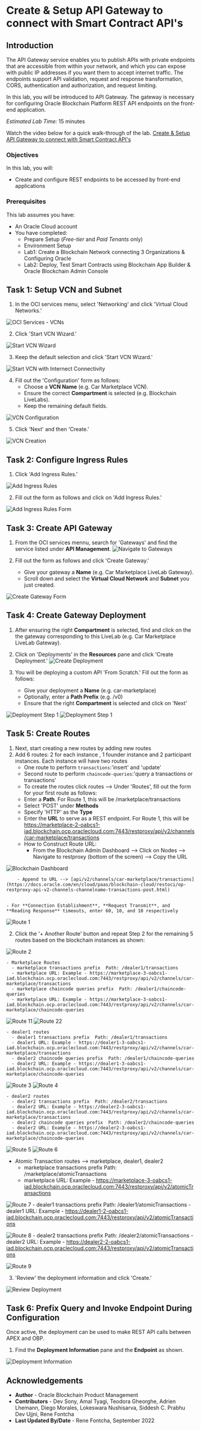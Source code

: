 # Create & Setup API Gateway to connect with Smart Contract API's

## Introduction

The API Gateway service enables you to publish APIs with private endpoints that are accessible from within your network, and which you can expose with public IP addresses if you want them to accept internet traffic. The endpoints support API validation, request and response transformation, CORS, authentication and authorization, and request limiting.

In this lab, you will be introduced to API Gateway. The gateway is necessary for configuring Oracle Blockchain Platform REST API endpoints on the front-end application.

*Estimated Lab Time:* 15 minutes

Watch the video below for a quick walk-through of the lab.
[Create & Setup API Gateway to connect with Smart Contract API's](videohub:1_w01l6lxc)

### Objectives

In this lab, you will:
* Create and configure REST endpoints to be accessed by front-end applications

### Prerequisites
This lab assumes you have:
- An Oracle Cloud account
- You have completed:
    - Prepare Setup (*Free-tier* and *Paid Tenants* only)
    - Environment Setup
    - Lab1: Create a Blockchain Network connecting 3 Organizations & Configuring Oracle
    - Lab2: Deploy, Test Smart Contracts using Blockchain App Builder & Oracle Blockchain Admin Console


## Task 1: Setup VCN and Subnet

1. In the OCI services menu, select 'Networking' and click 'Virtual Cloud Networks.'

  ![OCI Services - VCNs](images/3-gateway-1-0.png)

2. Click 'Start VCN Wizard.'

  ![Start VCN Wizard](images/3-gateway-1-1.png)

3. Keep the default selection and click 'Start VCN Wizard.'

  ![Start VCN with Internect Connectivity](images/3-gateway-1-2.png)

4. Fill out the 'Configuration' form as follows:
    - Choose a **VCN Name** (e.g. Car Marketplace VCN).
    - Ensure the correct **Compartment** is selected (e.g. Blockchain LiveLabs).
    - Keep the remaining default fields.

  ![VCN Configuration](images/3-gateway-1-3.png)

5. Click 'Next' and then 'Create.'

  ![VCN Creation](images/3-gateway-1-4.png)

 ## Task 2: Configure Ingress Rules 


1. Click 'Add Ingress Rules.'

  ![Add Ingress Rules](images/3-gateway-2-6.png)

2. Fill out the form as follows and click on 'Add Ingress Rules.'

  ![Add Ingress Rules Form](images/3-gateway-2-7.png)


## Task 3: Create API Gateway

1. From the OCI services mennu, search for 'Gateways' and find the service listed under **API Management**.
  ![Navigate to Gateways](images/3-gateway-3-1.png)

2. Fill out the form as follows and click 'Create Gateway.'
    - Give your gateway a **Name** (e.g. Car Marketplace LiveLab Gateway).
    - Scroll down and select the **Virtual Cloud Network** and **Subnet** you just created.

  ![Create Gateway Form](images/3-gateway-3-3.png)


## Task 4: Create Gateway Deployment

1. After ensuring the right **Compartment** is selected, find and click on the the gateway corresponding to this LiveLab (e.g. Car Marketplace LiveLab Gateway).

2. Click on 'Deployments' in the **Resources** pane and click 'Create Deployment.'
  ![Create Deployment](images/3-gateway-4-3.png)

3. You will be deploying a custom API 'From Scratch.' Fill out the form as follows:
    - Give your deployment a **Name** (e.g. car-marketplace)
    - Optionally, enter a **Path Prefix** (e.g. /v0)
    - Ensure that the right **Compartment** is selected and click on 'Next'

  ![Deployment Step 1](images/3-gateway-4-4.png)
  ![Deployment Step 1](images/3-gateway-4-4.1.png)
   
## Task 5: Create Routes

1. Next, start creating a new routes by adding new routes
2. Add 6 routes: 2 for each instance , 1 founder instance and 2 participant instances. Each instance will have two routes
    - One route to perform `transactions`:'insert' and 'update'
    - Second route to perform `chaincode-queries`:'query a transactions or transactions'
    - To create the routes click routes --> Under 'Routes', fill out the form for your first route as follows:
    - Enter a **Path**. For Route 1, this will be /marketplace/transactions
    - Select 'POST' under **Methods**
    - Specify 'HTTP' as the **Type**
    - Enter the **URL** to serve as a REST endpoint. For Route 1, this will be https://marketplace-2-oabcs1-iad.blockchain.ocp.oraclecloud.com:7443/restproxy/api/v2/channels/car-marketplace/transactions
    - How to Construct Route URL:
        - From the Blockchain Admin Dashboard --> Click on Nodes --> Navigate to restproxy (bottom of the screen) --> Copy the URL

  ![Blockchain Dashboard](images/3-gateway-4.bc.1.png)

        - Append to URL --> [api/v2/channels/car-marketplace/transactions](https://docs.oracle.com/en/cloud/paas/blockchain-cloud/restoci/op-restproxy-api-v2-channels-channelname-transactions-post.html)

      
    - For **Connection Establishment**, **Request Transmit**, and **Reading Response** timeouts, enter 60, 10, and 10 respectively

  ![Route 1](images/3-gateway-4-5.1.png)

  
2. Click the '+ Another Route' button and repeat Step 2 for the remaining 5 routes based on the blockchain instances as shown:

  ![Route 2](images/3-gateway-4-4.1.png)
  
    - Marketplace Routes
      - marketplace transactions prefix  Path: /dealer1/transactions
      - marketplace URL: Example - https://marketplace-3-oabcs1-iad.blockchain.ocp.oraclecloud.com:7443/restproxy/api/v2/channels/car-marketplace/transactions
      - marketplace chaincode queries prefix  Path: /dealer1/chaincode-queries
      - marketplace URL: Example - https://marketplace-3-oabcs1-iad.blockchain.ocp.oraclecloud.com:7443/restproxy/api/v2/channels/car-marketplace/chaincode-queries

  ![Route 11](images/3-gateway-4-5.1.png)
  ![Route 22](images/3-gateway-4-5.2.png)

    - dealer1 routes
      - dealer1 transactions prefix  Path: /dealer1/transactions
      - dealer1 URL: Example - https://dealer1-3-oabcs1-iad.blockchain.ocp.oraclecloud.com:7443/restproxy/api/v2/channels/car-marketplace/transactions
      - dealer2 chaincode queries prefix  Path: /dealer1/chaincode-queries
      - dealer2 URL: Example - https://dealer1-3-oabcs1-iad.blockchain.ocp.oraclecloud.com:7443/restproxy/api/v2/channels/car-marketplace/chaincode-queries

  ![Route 3](images/3-gateway-4-6.1.png)
  ![Route 4](images/3-gateway-4-6.2.png)

    - dealer2 routes
      - dealer2 transactions prefix  Path: /dealer2/transactions
      - dealer2 URL: Example - https://dealer2-3-oabcs1-iad.blockchain.ocp.oraclecloud.com:7443/restproxy/api/v2/channels/car-marketplace/transactions
      - dealer2 chaincode queries prefix  Path: /dealer2/chaincode-queries
      - dealer2 URL: Example - https://dealer2-3-oabcs1-iad.blockchain.ocp.oraclecloud.com:7443/restproxy/api/v2/channels/car-marketplace/chaincode-queries

  ![Route 5](images/3-gateway-4-7.1.png)
  ![Route 6](images/3-gateway-4-7.2.png)

  - Atomic Transaction routes --> marketplace, dealer1, dealer2
      - marketplace transactions prefix  Path: /marketplace/atomicTransactions
      - marketplace URL: Example - https://marketplace-3-oabcs1-iad.blockchain.ocp.oraclecloud.com:7443/restproxy/api/v2/atomicTransactions

  ![Route 7](images/3-gateway-4-8.1.png)
      - dealer1 transactions prefix  Path: /dealer1/atomicTransactions
      - dealer1 URL: Example - https://dealer1-2-oabcs1-iad.blockchain.ocp.oraclecloud.com:7443/restproxy/api/v2/atomicTransactions

  ![Route 8](images/3-gateway-4-8.2.png)
      - dealer2 transactions prefix  Path: /dealer2/atomicTransactions
      - dealer2 URL: Example - https://dealer2-2-oabcs1-iad.blockchain.ocp.oraclecloud.com:7443/restproxy/api/v2/atomicTransactions

  ![Route 9](images/3-gateway-4-8.3.png)


3. 'Review' the deployment information and click 'Create.'
  
  ![Review Deployment](images/3-gateway-4-9.png)

## Task 6: Prefix Query and Invoke Endpoint During Configuration

Once active, the deployment can be used to make REST API calls between APEX and OBP.

1. Find the **Deployment Information** pane and the **Endpoint** as shown.
  
  ![Deployment Information](images/3-gateway-5-1.png)


## Acknowledgements
* **Author** - Oracle Blockchain Product Management
* **Contributors** -  Dev Sony, Amal Tyagi, Teodora Gheorghe, Adrien Lhemann, Diego Morales, Lokeswara Nushisarva, Siddesh C. Prabhu Dev Ujjni, Rene Fontcha
* **Last Updated By/Date** - Rene Fontcha, September 2022
